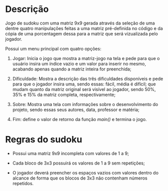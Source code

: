 # Descrição

Jogo de sudoku com uma matriz 9x9 gerada através da seleção de uma dentre quatro manipulações feitas a uma matriz pré-definida no código e da cópia de uma porcentagem dessa para a matriz que será vizualizada pelo jogador.

Possui um menu principal com quatro opções:

1. Jogar: Inicia o jogo que mostra a matriz-jogo na tela e pede para que o usuário insira um índice vazio e um valor para inserir no mesmo, acabando apenas quando a matriz inteira for preenchida;

2. Dificuldade: Mostra a descrição das três dificuldades disponíveis e pede para que o jogador insira uma, sendo essas: fácil, média é difícil; que mudam quanto da matriz original será visível ao jogador, sendo 50%, 35% e 15% da matriz completa, respectivamente;

3. Sobre: Mostra uma tela com informações sobre o desenvolvimento do projeto, sendo essas seus autores, data, professor e matéria;

4. Fim: define o valor de retorno da função *main()* e termina o jogo.

# Regras do sudoku

* Possui uma matriz 9x9 incompleta com valores de 1 a 9;

* Cada bloco de 3x3 possuirá os valores de 1 a 9 sem repetições;

* O jogador deverá preencher os espaços vazios com valores dentro do alcance de forma que os blocos de 3x3 não contenham números repetidos. 
